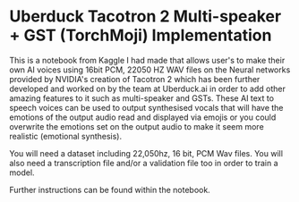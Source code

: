 # Uberduck Tacotron 2 Multi-speaker + GST (TorchMoji) Implementation

This is a notebook from Kaggle I had made that allows user's to make their own AI voices using 16bit PCM, 22050 HZ WAV files on the Neural networks provided by NVIDIA's creation of Tacotron 2 which has been further developed and worked on by the team at Uberduck.ai in order to add other amazing features to it such as multi-speaker and GSTs. These AI text to speech voices can be used to output synthesised vocals that will have the emotions of the output audio read and displayed via emojis or you could overwrite the emotions set on the output audio to make it seem more realistic (emotional synthesis).

You will need a dataset including 22,050hz, 16 bit, PCM Wav files. You will also need a transcription file and/or a validation file too in order to train a model.

Further instructions can be found within the notebook.
